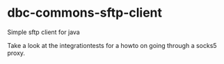 # dbc-commons-sftp-client
Simple sftp client for java

Take a look at the integrationtests for a howto on going  through a socks5 proxy.
